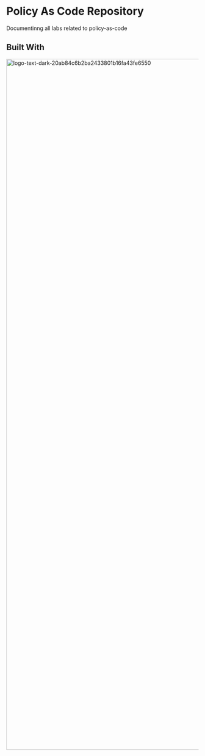 # Policy As Code Repository

Documentinng all labs related to policy-as-code

## Built With

<a href="https://www.openpolicyagent.org/">
  <img width="5459" height="1809" alt="logo-text-dark-20ab84c6b2ba2433801b16fa43fe6550" src="https://github.com/user-attachments/assets/c5bbbbee-d290-4320-a6fe-cb61fb41ba1a" />
